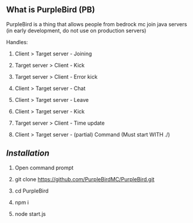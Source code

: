 ## What is PurpleBird (PB)

PurpleBird is a thing that allows people from bedrock mc join java servers (in early development, do not use on production servers)

Handles:

  1. Client > Target server - Joining 
  
  2. Target server > Client - Kick
  
  3. Target server > Client - Error kick
  
  4. Client > Target server - Chat
  
  5. Client > Target server - Leave

  6. Client > Target server - Kick 

  7. Target server > Client - Time update 

  8. Client > Target server - (partial) Command (Must start WITH ./)

##      ***Installation***
1. Open command prompt

2. git clone https://github.com/PurpleBirdMC/PurpleBird.git

3. cd PurpleBird

4. npm i

5. node start.js
